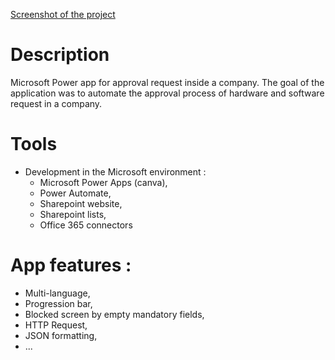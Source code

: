 [Screenshot of the project]('/app-screenshots/Screenshot-Screen2-language.png)

# Description

Microsoft Power app for approval request inside a company. The goal of the application was to automate the approval process of hardware and software request in a company.

# Tools

- Development in the Microsoft environment :
  - Microsoft Power Apps (canva),
  - Power Automate,
  - Sharepoint website,
  - Sharepoint lists,
  - Office 365 connectors

# App features :

- Multi-language,
- Progression bar,
- Blocked screen by empty mandatory fields,
- HTTP Request,
- JSON formatting,
- ...

